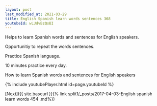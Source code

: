```yaml
---
layout: post
last_modified_at: 2021-03-29
title: English Spanish learn words sentences 368 
youtubeId: wLUdvBzQxBI
---
```

 
 
Helps to learn Spanish words and sentences for English speakers.

Opportunitiy to repeat the words sentences. 

Practice Spanish language. 
 
10 minutes practice every day. 
 
How to learn Spanish words and sentences for English speakers 
 
{% include youtubePlayer.html id=page.youtubeId %}
 
 
[Next]({{ site.baseurl }}{% link  split1/_posts/2017-04-03-English spanish learn words 454 .md%})
 

